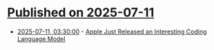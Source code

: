 # [Published on 2025-07-11](index.md)

* [2025-07-11, 03:30:00](https://soylentnews.org/article.pl?sid=25/07/10/0025232&from=rss) - [Apple Just Released an Interesting Coding Language Model](https://soylentnews.org/article.pl?sid=25/07/10/0025232&from=rss)
